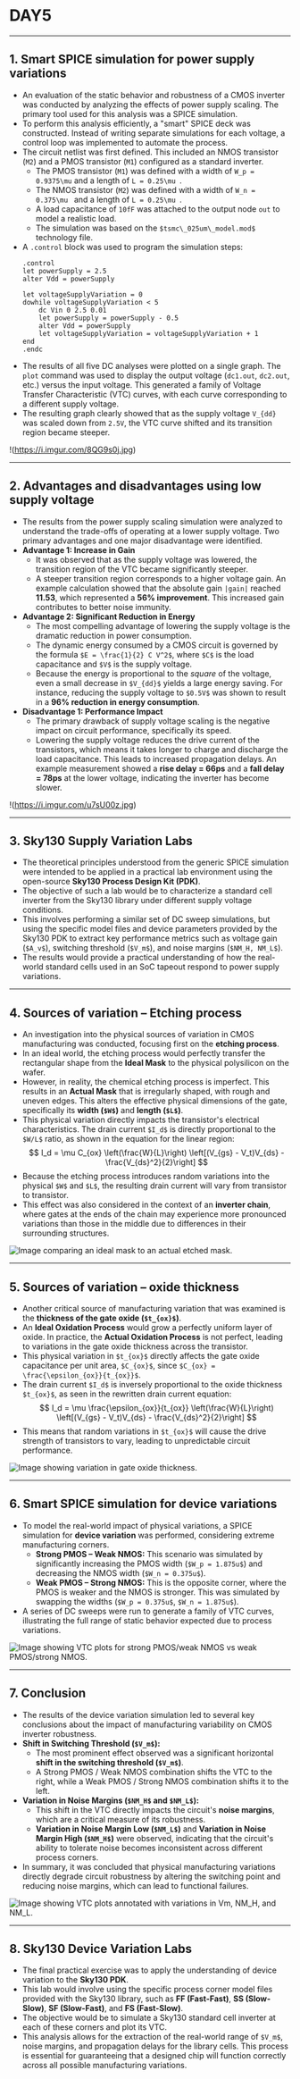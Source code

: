 # DAY5


***

## 1. Smart SPICE simulation for power supply variations

* An evaluation of the static behavior and robustness of a CMOS inverter was conducted by analyzing the effects of power supply scaling. The primary tool used for this analysis was a SPICE simulation.
* To perform this analysis efficiently, a "smart" SPICE deck was constructed. Instead of writing separate simulations for each voltage, a control loop was implemented to automate the process.
* The circuit netlist was first defined. This included an NMOS transistor (`M2`) and a PMOS transistor (`M1`) configured as a standard inverter.
    * The PMOS transistor (`M1`) was defined with a width of ` W_p = 0.9375\mu ` and a length of `L = 0.25\mu `.
    * The NMOS transistor (`M2`) was defined with a width of `W_n = 0.375\mu ` and a length of `L = 0.25\mu `.
    * A load capacitance of `10fF` was attached to the output node `out` to model a realistic load.
    * The simulation was based on the `$tsmc\_025um\_model.mod$` technology file.
* A `.control` block was used to program the simulation steps:
    ```spice
    .control
    let powerSupply = 2.5
    alter Vdd = powerSupply

    let voltageSupplyVariation = 0
    dowhile voltageSupplyVariation < 5
        dc Vin 0 2.5 0.01
        let powerSupply = powerSupply - 0.5
        alter Vdd = powerSupply
        let voltageSupplyVariation = voltageSupplyVariation + 1
    end
    .endc
    ```
* The results of all five DC analyses were plotted on a single graph. The `plot` command was used to display the output voltage (`dc1.out`, `dc2.out`, etc.) versus the input voltage. This generated a family of Voltage Transfer Characteristic (VTC) curves, with each curve corresponding to a different supply voltage.
* The resulting graph clearly showed that as the supply voltage `V_{dd}` was scaled down from `2.5V`, the VTC curve shifted and its transition region became steeper.

!(https://i.imgur.com/8QG9s0j.jpg)

***

## 2. Advantages and disadvantages using low supply voltage

* The results from the power supply scaling simulation were analyzed to understand the trade-offs of operating at a lower supply voltage. Two primary advantages and one major disadvantage were identified.
* **Advantage 1: Increase in Gain**
    * It was observed that as the supply voltage was lowered, the transition region of the VTC became significantly steeper.
    * A steeper transition region corresponds to a higher voltage gain. An example calculation showed that the absolute gain `|gain|` reached **11.53**, which represented a **56% improvement**. This increased gain contributes to better noise immunity.
* **Advantage 2: Significant Reduction in Energy**
    * The most compelling advantage of lowering the supply voltage is the dramatic reduction in power consumption.
    * The dynamic energy consumed by a CMOS circuit is governed by the formula `$E = \frac{1}{2} C V^2$`, where `$C$` is the load capacitance and `$V$` is the supply voltage.
    * Because the energy is proportional to the *square* of the voltage, even a small decrease in `$V_{dd}$` yields a large energy saving. For instance, reducing the supply voltage to `$0.5V$` was shown to result in a **96% reduction in energy consumption**.
* **Disadvantage 1: Performance Impact**
    * The primary drawback of supply voltage scaling is the negative impact on circuit performance, specifically its speed.
    * Lowering the supply voltage reduces the drive current of the transistors, which means it takes longer to charge and discharge the load capacitance. This leads to increased propagation delays. An example measurement showed a **rise delay = 66ps** and a **fall delay = 78ps** at the lower voltage, indicating the inverter has become slower.

!(https://i.imgur.com/u7sU00z.jpg)

***

## 3. Sky130 Supply Variation Labs

* The theoretical principles understood from the generic SPICE simulation were intended to be applied in a practical lab environment using the open-source **Sky130 Process Design Kit (PDK)**.
* The objective of such a lab would be to characterize a standard cell inverter from the Sky130 library under different supply voltage conditions.
* This involves performing a similar set of DC sweep simulations, but using the specific model files and device parameters provided by the Sky130 PDK to extract key performance metrics such as voltage gain (`$A_v$`), switching threshold (`$V_m$`), and noise margins (`$NM_H, NM_L$`).
* The results would provide a practical understanding of how the real-world standard cells used in an SoC tapeout respond to power supply variations.

***

## 4. Sources of variation – Etching process

* An investigation into the physical sources of variation in CMOS manufacturing was conducted, focusing first on the **etching process**.
* In an ideal world, the etching process would perfectly transfer the rectangular shape from the **Ideal Mask** to the physical polysilicon on the wafer.
* However, in reality, the chemical etching process is imperfect. This results in an **Actual Mask** that is irregularly shaped, with rough and uneven edges. This alters the effective physical dimensions of the gate, specifically its **width (`$W$`)** and **length (`$L$`)**.
* This physical variation directly impacts the transistor's electrical characteristics. The drain current `$I_d$` is directly proportional to the `$W/L$` ratio, as shown in the equation for the linear region:
    $$
    I_d = \mu C_{ox} \left(\frac{W}{L}\right) \left[(V_{gs} - V_t)V_{ds} - \frac{V_{ds}^2}{2}\right]
    $$
* Because the etching process introduces random variations into the physical `$W$` and `$L$`, the resulting drain current will vary from transistor to transistor.
* This effect was also considered in the context of an **inverter chain**, where gates at the ends of the chain may experience more pronounced variations than those in the middle due to differences in their surrounding structures.

![Image comparing an ideal mask to an actual etched mask.](https://i.imgur.com/oD4jCjU.jpg)

***

## 5. Sources of variation – oxide thickness

* Another critical source of manufacturing variation that was examined is the **thickness of the gate oxide (`$t_{ox}$`)**.
* An **Ideal Oxidation Process** would grow a perfectly uniform layer of oxide. In practice, the **Actual Oxidation Process** is not perfect, leading to variations in the gate oxide thickness across the transistor.
* This physical variation in `$t_{ox}$` directly affects the gate oxide capacitance per unit area, `$C_{ox}$`, since `$C_{ox} = \frac{\epsilon_{ox}}{t_{ox}}$`.
* The drain current `$I_d$` is inversely proportional to the oxide thickness `$t_{ox}$`, as seen in the rewritten drain current equation:
    $$
    I_d = \mu \frac{\epsilon_{ox}}{t_{ox}} \left(\frac{W}{L}\right) \left[(V_{gs} - V_t)V_{ds} - \frac{V_{ds}^2}{2}\right]
    $$
* This means that random variations in `$t_{ox}$` will cause the drive strength of transistors to vary, leading to unpredictable circuit performance.

![Image showing variation in gate oxide thickness.](https://i.imgur.com/n6iG9uB.jpg)

***

## 6. Smart SPICE simulation for device variations

* To model the real-world impact of physical variations, a SPICE simulation for **device variation** was performed, considering extreme manufacturing corners.
    * **Strong PMOS – Weak NMOS:** This scenario was simulated by significantly increasing the PMOS width (`$W_p = 1.875u$`) and decreasing the NMOS width (`$W_n = 0.375u$`).
    * **Weak PMOS – Strong NMOS:** This is the opposite corner, where the PMOS is weaker and the NMOS is stronger. This was simulated by swapping the widths (`$W_p = 0.375u$`, `$W_n = 1.875u$`).
* A series of DC sweeps were run to generate a family of VTC curves, illustrating the full range of static behavior expected due to process variations.

![Image showing VTC plots for strong PMOS/weak NMOS vs weak PMOS/strong NMOS.](https://i.imgur.com/X4uN0sL.jpg)

***

## 7. Conclusion

* The results of the device variation simulation led to several key conclusions about the impact of manufacturing variability on CMOS inverter robustness.
* **Shift in Switching Threshold (`$V_m$`):**
    * The most prominent effect observed was a significant horizontal **shift in the switching threshold (`$V_m$`)**.
    * A Strong PMOS / Weak NMOS combination shifts the VTC to the right, while a Weak PMOS / Strong NMOS combination shifts it to the left.
* **Variation in Noise Margins (`$NM_H$` and `$NM_L$`):**
    * This shift in the VTC directly impacts the circuit's **noise margins**, which are a critical measure of its robustness.
    * **Variation in Noise Margin Low (`$NM_L$`)** and **Variation in Noise Margin High (`$NM_H$`)** were observed, indicating that the circuit's ability to tolerate noise becomes inconsistent across different process corners.
* In summary, it was concluded that physical manufacturing variations directly degrade circuit robustness by altering the switching point and reducing noise margins, which can lead to functional failures.

![Image showing VTC plots annotated with variations in Vm, NM_H, and NM_L.](https://i.imgur.com/Y82hFfN.jpg)

***

## 8. Sky130 Device Variation Labs

* The final practical exercise was to apply the understanding of device variation to the **Sky130 PDK**.
* This lab would involve using the specific process corner model files provided with the Sky130 library, such as **FF (Fast-Fast)**, **SS (Slow-Slow)**, **SF (Slow-Fast)**, and **FS (Fast-Slow)**.
* The objective would be to simulate a Sky130 standard cell inverter at each of these corners and plot its VTC.
* This analysis allows for the extraction of the real-world range of `$V_m$`, noise margins, and propagation delays for the library cells. This process is essential for guaranteeing that a designed chip will function correctly across all possible manufacturing variations.
